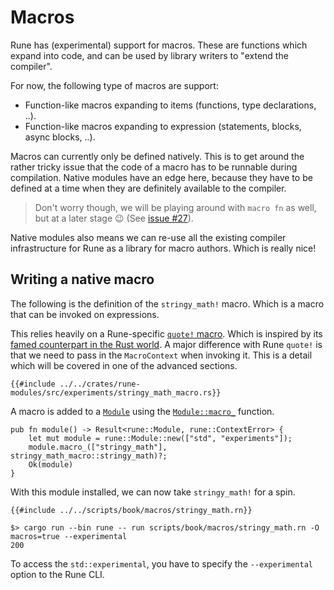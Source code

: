 # Macros

Rune has (experimental) support for macros. These are functions which expand
into code, and can be used by library writers to "extend the compiler".

For now, the following type of macros are support:
* Function-like macros expanding to items (functions, type declarations, ..).
* Function-like macros expanding to expression (statements, blocks, async blocks, ..).

Macros can currently only be defined natively. This is to get around the rather
tricky issue that the code of a macro has to be runnable during compilation.
Native modules have an edge here, because they have to be defined at a time when
they are definitely available to the compiler.

> Don't worry though, we will be playing around with `macro fn` as well, but at
> a later stage 😉 (See [issue #27]).

Native modules also means we can re-use all the existing compiler infrastructure
for Rune as a library for macro authors. Which is really nice!

[issue #27]: https://github.com/rune-rs/rune/issues/27

## Writing a native macro

The following is the definition of the `stringy_math!` macro. Which is a macro
that can be invoked on expressions.

This relies heavily on a Rune-specific [`quote!` macro]. Which is inspired by its
[famed counterpart in the Rust world]. A major difference with Rune `quote!` is
that we need to pass in the `MacroContext` when invoking it. This is a detail
which will be covered in one of the advanced sections.

```rust,noplaypen
{{#include ../../crates/rune-modules/src/experiments/stringy_math_macro.rs}}
```

A macro is added to a [`Module`] using the [`Module::macro_`] function.

```rust,noplaypen
pub fn module() -> Result<rune::Module, rune::ContextError> {
    let mut module = rune::Module::new(["std", "experiments"]);
    module.macro_(["stringy_math"], stringy_math_macro::stringy_math)?;
    Ok(module)
}
```

With this module installed, we can now take `stringy_math!` for a spin.

```rune
{{#include ../../scripts/book/macros/stringy_math.rn}}
```

```text
$> cargo run --bin rune -- run scripts/book/macros/stringy_math.rn -O macros=true --experimental
200
```

To access the `std::experimental`, you have to specify the `--experimental`
option to the Rune CLI.

[`quote!` macro]: https://docs.rs/rune/0/rune/macro.quote.html
[famed counterpart in the Rust world]: https://docs.rs/quote/1/quote/
[`Module`]: https://docs.rs/rune/0/rune/module/struct.Module.html
[`Module::macro_`]: https://docs.rs/rune/0/rune/module/struct.Module.html#method.macro_
